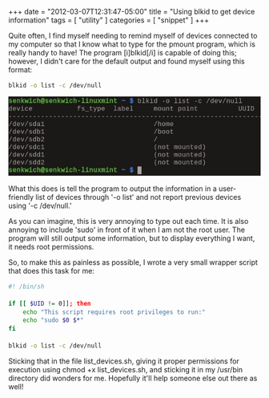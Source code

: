 +++
date = "2012-03-07T12:31:47-05:00"
title = "Using blkid to get device information"
tags = [ "utility" ]
categories = [ "snippet" ]
+++

Quite often, I find myself needing to remind myself of devices connected to my
computer so that I know what to type for the pmount program, which is really
handy to have! The program [i]blkid[/i] is capable of doing this; however, I
didn't care for the default output and found myself using this format:

```bash
blkid -o list -c /dev/null
```

![Example of usage](/img/post/blkid.jpg)

What this does is tell the program to output the information in a user-friendly
list of devices through '-o list' and not report previous devices using '-c
/dev/null.'

As you can imagine, this is very annoying to type out each time. It is also
annoying to include 'sudo' in front of it when I am not the root user. The
program will still output some information, but to display everything I want,
it needs root permissions.

So, to make this as painless as possible, I wrote a very small wrapper script
that does this task for me:

```bash
#! /bin/sh

if [[ $UID != 0]]; then
    echo "This script requires root privileges to run:"
    echo "sudo $0 $*"
fi

blkid -o list -c /dev/null
```

Sticking that in the file list_devices.sh, giving it proper permissions for
execution using chmod +x list_devices.sh, and sticking it in my /usr/bin
directory did wonders for me. Hopefully it'll help someone else out there as
well!
